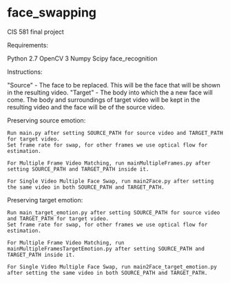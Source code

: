 # face_swapping
CIS 581 final project 

Requirements:

Python 2.7
OpenCV 3
Numpy
Scipy
face_recognition

Instructions:

"Source" - The face to be replaced. This will be the face that will be shown in the resulting video.
"Target" - The body into which the a new face will come. The body and surroundings of target video will be kept in the resulting video and the face will be of the source video.

Preserving source emotion:

	Run main.py after setting SOURCE_PATH for source video and TARGET_PATH for target video.
	Set frame rate for swap, for other frames we use optical flow for estimation.

	For Multiple Frame Video Matching, run mainMultipleFrames.py after setting SOURCE_PATH and TARGET_PATH inside it.

	For Single Video Multiple Face Swap, run main2Face.py after setting the same video in both SOURCE_PATH and TARGET_PATH.

Preserving target emotion:

	Run main_target_emotion.py after setting SOURCE_PATH for source video and TARGET_PATH for target video.
	Set frame rate for swap, for other frames we use optical flow for estimation.

	For Multiple Frame Video Matching, run mainMultipleFramesTargetEmotion.py after setting SOURCE_PATH and TARGET_PATH inside it.

	For Single Video Multiple Face Swap, run main2Face_target_emotion.py after setting the same video in both SOURCE_PATH and TARGET_PATH.